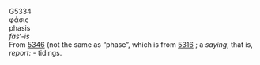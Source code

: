 <body>
  <p>G5334<br>  φάσις  <br> phasis  <br><i>fas‘-is </i><br>From <a href="g5346.htm">5346</a> (not the same as “phase”, which is from <a href="g5316.htm">5316</a> ; a <i>saying</i>, that is, <i>report:</i> - tidings.<br></p>
 </body>